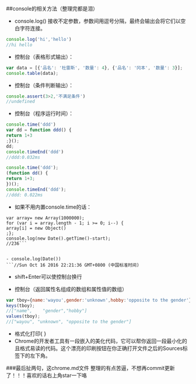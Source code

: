 
##console的相关方法（整理完都是泪）

 - console.log() 接收不定参数，参数间用逗号分隔，最终会输出会将它们以空白字符连接。

 ```javascript
 console.log('hi','hello')  
 //hi hello
 ```


 - 控制台（表格形式输出）：
 
 ```javascript 
 var data = [{'品名': '杜雷斯', '数量': 4}, {'品名': '冈本', '数量': 3}];
 console.table(data);
 ```

 - 控制台（条件判断输出）：
 
 ```javascript
 console.assert(3>2,'不满足条件')  
 //undefined
 ```

 - 控制台（程序运行时间）：

 ```javascript 
 console.time('ddd') 
 var dd = function ddd() {
 return 1+3
 ;}(); 
 dd; 
 console.timeEnd('ddd')
 //ddd:0.032ms
 ```

 ```javascript 
 console.time('ddd');
 (function dd() {
 return 1+3;
 })();
 console.timeEnd('ddd');
 //ddd: 0.022ms
 ```
 
 
 - 如果不用内置console.time的话：
 ```var start=new Date().getTime();
 var array= new Array(1000000);
 for (var i = array.length - 1; i >= 0; i--) { 
 array[i] = new Object()
 ;};
 console.log(new Date().getTime()-start);
 //236```


 - console.log(Date()) 
 ```//Sun Oct 16 2016 22:21:36 GMT+0800 (中国标准时间)
 ```


 - shift+Enter可以使控制台换行

 - 控制台（返回属性名组成的数组和属性值的数组）
 
 ```javascript
 var tboy={name:'wayou',gender:'unknown',hobby:'opposite to the gender'};
 keys(tboy);
 //["name",    "gender","hobby"]
 values(tboy);
 //["wayou", "unknown", "opposite to the gender"]
 ```


 - 格式化打印{ }
  - Chrome的开发者工具有一段嵌入的美化代码，它可以帮你返回一段最小化的且格式易读的代码。这个漂亮的印刷按钮在你正确打开文件之后的Sources标签下的左下角。


###最后扯两句，这chrome.md文件 整理的有点苦逼，不想再commit更新了！！！喜欢的话右上角star一下咯
  
